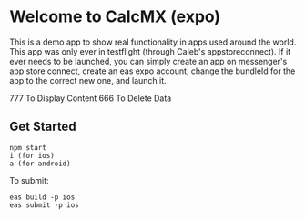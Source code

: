 # Welcome to CalcMX (expo)

This is a demo app to show real functionality in apps used around the world. This app was only ever in testflight (through Caleb's appstoreconnect). If it ever needs to be launched, you can simply create an app on messenger's app store connect, create an eas expo account, change the bundleId for the app to the correct new one, and launch it.

777 To Display Content
666 To Delete Data

## Get Started
```
npm start
i (for ios)
a (for android)
```

To submit:
```
eas build -p ios
eas submit -p ios
```
